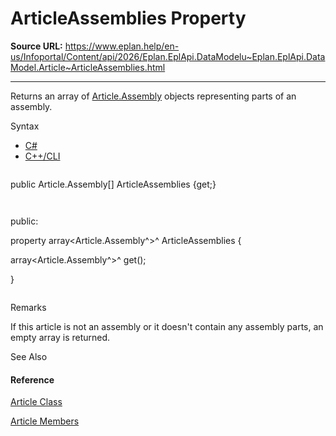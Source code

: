# ArticleAssemblies Property

**Source URL:** https://www.eplan.help/en-us/Infoportal/Content/api/2026/Eplan.EplApi.DataModelu~Eplan.EplApi.DataModel.Article~ArticleAssemblies.html

---

Returns an array of [Article.Assembly](Eplan.EplApi.DataModelu~Eplan.EplApi.DataModel.Article+Assembly.html) objects representing parts of an assembly.

Syntax

- [C#](#i-syntax-CS)
- [C++/CLI](#i-syntax-CPP2005)

```
```
public Article.Assembly[] ArticleAssemblies {get;}
```
```

```
```
public:
property array<Article.Assembly^>^ ArticleAssemblies {
   array<Article.Assembly^>^ get();
}
```
```

Remarks

If this article is not an assembly or it doesn't contain any assembly parts, an empty array is returned.



See Also

#### Reference

[Article Class](Eplan.EplApi.DataModelu~Eplan.EplApi.DataModel.Article.html)
  
[Article Members](Eplan.EplApi.DataModelu~Eplan.EplApi.DataModel.Article_members.html)